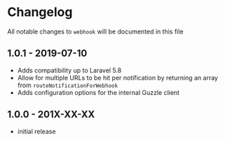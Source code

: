 # Changelog

All notable changes to `webhook` will be documented in this file

## 1.0.1 - 2019-07-10

- Adds compatibility up to Laravel 5.8
- Allow for multiple URLs to be hit per notification by returning an array from `routeNotificationForWebhook` 
- Adds configuration options for the internal Guzzle client

## 1.0.0 - 201X-XX-XX

- initial release
